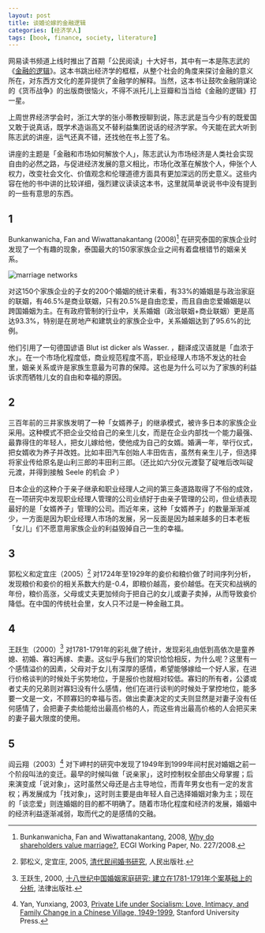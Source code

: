 ```yaml
---
layout: post
title: 谈婚论嫁的金融逻辑
categories: [经济学人]
tags: [book, finance, society, literature]
---
```


网易读书频道上线时推出了首期「公民阅读」十大好书，其中有一本是陈志武的《[金融的逻辑](http://data.book.163.com/book/home/009200020008/0000FEKF.html)》。这本书跳出经济学的框框，从整个社会的角度来探讨金融的意义所在，对东西方文化的差异提供了金融学的解释。当然，这本书让鼓吹金融阴谋论的《货币战争》的出版商很恼火，不得不派托儿上豆瓣和当当给《金融的逻辑》打一星。

上周世界经济学会时，浙江大学的张小蒂教授聊到说，陈志武是当今少有的既爱国又敢于说真话，既学术造诣高又不替利益集团说话的经济学家。今天能在武大听到陈志武的讲座，运气还真不错，还找他在书上签了名。

讲座的主题是「金融和市场如何解放个人」，陈志武认为市场经济是人类社会实现自由的必然之路，与促进经济发展的意义相比，市场化改革在解放个人，伸张个人权力，改变社会文化、价值观念和伦理道德方面具有更加深远的历史意义。这些内容在他的书中讲的比较详细，强烈建议读读这本书，这里就简单说说书中没有提到的一些有意思的东西。

## 1

Bunkanwanicha, Fan and Wiwattanakantang (2008)[^1] 在研究泰国的家族企业时发现了一个有趣的现象，泰国最大的150家家族企业之间有着盘根错节的姻亲关系。

![marriage networks](http://ww4.sinaimg.cn/large/abb3ee10tw1e6r8u8r5b4j20m80gowgh.jpg)

对这150个家族企业的子女的200个婚姻的统计来看，有33%的婚姻是与政治家庭的联姻，有46.5%是商业联姻，只有20.5%是自由恋爱，而且自由恋爱婚姻是以跨国婚姻为主。在有政府管制的行业中，关系婚姻（政治联姻+商业联姻）更是高达93.3%，特别是在房地产和建筑业的家族企业中，关系婚姻达到了95.6%的比例。

他们引用了一句德国谚语 Blut ist dicker als Wasser. ，翻译成汉语就是「血浓于水」。在一个市场化程度低，商业规范程度不高，职业经理人市场不发达的社会里，姻亲关系或许是家族生意最为可靠的保障。这也是为什么可以为了家族的利益诉求而牺牲儿女的自由和幸福的原因。

## 2

三百年前的三井家族发明了一种「女婿养子」的继承模式，被许多日本的家族企业采用。这种模式不把企业交给自己的亲生儿女，而是在企业内部找一个能力最强、最靠得住的年轻人，把女儿嫁给他，使他成为自己的女婿。婚满一年，举行仪式，把女婿收为养子并改姓。比如丰田汽车创始人丰田佐吉，虽然有亲生儿子，但选择将家业传给原名是山利三郎的丰田利三郎。（还比如六分仪元渡娶了碇唯后改叫碇元渡，并得到接触 Seele 的机会 :P ）

日本企业的这种介于亲子继承和职业经理人之间的第三条道路取得了不俗的成效，在一项研究中发现职业经理人管理的公司业绩好于由亲子管理的公司，但业绩表现最好的是「女婿养子」管理的公司。而近年来，这种「女婿养子」的数量渐渐减少，一方面是因为职业经理人市场的发展，另一反面是因为越来越多的日本老板「女儿」们不愿意用家族企业的利益毁掉自己一生的幸福。

## 3

郭松义和定宜庄（2005）[^2] 对1724年至1929年的妾价和粮价做了时间序列分析，发现粮价和妾价的相关系数大约是-0.4，即粮价越高，妾价越低。在天灾和战祸的年份，粮价高涨，父母或丈夫更加倾向于把自己的女儿或妻子卖掉，从而导致妾价降低。在中国的传统社会里，女人只不过是一种金融工具。

## 4

王跃生（2000）[^3] 对1781-1791年的彩礼做了统计，发现彩礼由低到高依次是童养媳、初婚、寡妇再嫁、卖妻。这似乎与我们的常识恰恰相反，为什么呢？这里有一个感情溢价的因素，父母对于女儿有深厚的感情，希望能够嫁给一个好人家，在进行价格谈判的时候处于劣势地位，于是报价也就相对较低。寡妇的所有者，公婆或者丈夫的兄弟则对寡妇没有什么感情，他们在进行谈判的时候处于掌控地位，能多要一文是一文，不顾寡妇的幸福与否。做出卖妻决定的丈夫则显然是对妻子没有任何感情了，会把妻子卖给能给出最高价格的人，而这些肯出最高价格的人会把买来的妻子最大限度的使用。

## 5

阎云翔（2003）[^4] 对下岬村的研究中发现了1949年到1999年间村民对婚姻之前一个阶段叫法的变迁。最早的时候叫做「说亲家」，这时控制权全部由父母掌握；后来演变成「说对象」，这时虽然父母还是占主导地位，而青年男女也有一定的发言权；再发展成为「找对象」，这时则主要是由年轻人自己选择婚姻对象为主；现在的「谈恋爱」则连婚姻的目的都不明确了。随着市场化程度和经济的发展，婚姻中的经济利益逐渐减弱，取而代之的是感情的交融。

[^1]: Bunkanwanicha, Fan and Wiwattanakantang, 2008, [Why do shareholders value marriage?](http://ssrn.com/abstract=1108642), ECGI Working Paper, No. 227/2008.

[^2]: 郭松义, 定宜庄, 2005, [清代民间婚书研究](http://books.google.com/books?id=QXRjQgAACAAJ), 人民出版社.

[^3]: 王跃生, 2000, [十八世纪中国婚姻家庭研究: 建立在1781-1791年个案基础上的分析](http://books.google.com/books?id=WIlwAAAAIAAJ), 法律出版社.

[^4]: Yan, Yunxiang, 2003, [Private Life under Socialism: Love, Intimacy, and Family Change in a Chinese Village, 1949-1999](http://books.google.com/books?id=d50_CqXVKIoC), Stanford University Press.
